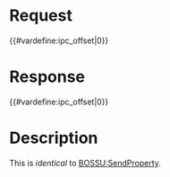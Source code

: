 # Request

{{#vardefine:ipc_offset\|0}}

# Response

{{#vardefine:ipc_offset\|0}}

# Description

This is *identical* to
[BOSSU:SendProperty](BOSSU:SendProperty "wikilink").